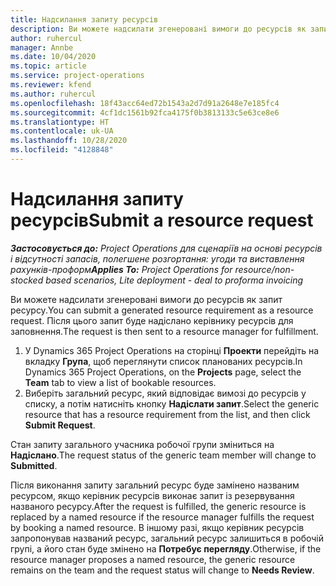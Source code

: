 ```yaml
---
title: Надсилання запиту ресурсів
description: Ви можете надсилати згенеровані вимоги до ресурсів як запит ресурсу. Після цього запит буде надіслано керівнику ресурсів для заповнення.
author: ruhercul
manager: Annbe
ms.date: 10/04/2020
ms.topic: article
ms.service: project-operations
ms.reviewer: kfend
ms.author: ruhercul
ms.openlocfilehash: 18f43acc64ed72b1543a2d7d91a2648e7e185fc4
ms.sourcegitcommit: 4cf1dc1561b92fca4175f0b3813133c5e63ce8e6
ms.translationtype: HT
ms.contentlocale: uk-UA
ms.lasthandoff: 10/28/2020
ms.locfileid: "4128848"
---
```

# <a name="submit-a-resource-request"></a><span data-ttu-id="207ab-104">Надсилання запиту ресурсів</span><span class="sxs-lookup"><span data-stu-id="207ab-104">Submit a resource request</span></span>

<span data-ttu-id="207ab-105">_**Застосовується до:** Project Operations для сценаріїв на основі ресурсів і відсутності запасів, полегшене розгортання: угоди та виставлення рахунків-проформ_</span><span class="sxs-lookup"><span data-stu-id="207ab-105">_**Applies To:** Project Operations for resource/non-stocked based scenarios, Lite deployment - deal to proforma invoicing_</span></span>

<span data-ttu-id="207ab-106">Ви можете надсилати згенеровані вимоги до ресурсів як запит ресурсу.</span><span class="sxs-lookup"><span data-stu-id="207ab-106">You can submit a generated resource requirement as a resource request.</span></span> <span data-ttu-id="207ab-107">Після цього запит буде надіслано керівнику ресурсів для заповнення.</span><span class="sxs-lookup"><span data-stu-id="207ab-107">The request is then sent to a resource manager for fulfillment.</span></span>

1. <span data-ttu-id="207ab-108">У Dynamics 365 Project Operations на сторінці **Проекти** перейдіть на вкладку **Група**, щоб переглянути список планованих ресурсів.</span><span class="sxs-lookup"><span data-stu-id="207ab-108">In Dynamics 365 Project Operations, on the **Projects** page, select the **Team** tab to view a list of bookable resources.</span></span> 
2. <span data-ttu-id="207ab-109">Виберіть загальний ресурс, який відповідає вимозі до ресурсів у списку, а потім натисніть кнопку **Надіслати запит**.</span><span class="sxs-lookup"><span data-stu-id="207ab-109">Select the generic resource that has a resource requirement from the list, and then click **Submit Request**.</span></span>

<span data-ttu-id="207ab-110">Стан запиту загального учасника робочої групи зміниться на **Надіслано**.</span><span class="sxs-lookup"><span data-stu-id="207ab-110">The request status of the generic team member will change to **Submitted**.</span></span>

<span data-ttu-id="207ab-111">Після виконання запиту загальний ресурс буде замінено названим ресурсом, якщо керівник ресурсів виконає запит із резервування названого ресурсу.</span><span class="sxs-lookup"><span data-stu-id="207ab-111">After the request is fulfilled, the generic resource is replaced by a named resource if the resource manager fulfills the request by booking a named resource.</span></span> <span data-ttu-id="207ab-112">В іншому разі, якщо керівник ресурсів запропонував названий ресурс, загальний ресурс залишиться в робочій групі, а його стан буде змінено на **Потребує перегляду**.</span><span class="sxs-lookup"><span data-stu-id="207ab-112">Otherwise, if the resource manager proposes a named resource, the generic resource remains on the team and the request status will change to **Needs Review**.</span></span>
